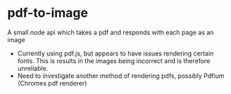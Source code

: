 # pdf-to-image
A small node api which takes a pdf and responds with each page as an image

- Currently using pdf.js, but appears to have issues rendering certain fonts. This is results in the images being incorrect and is therefore unreliable.
- Need to investigate another method of rendering pdfs, possibly Pdfium (Chromes pdf renderer)

